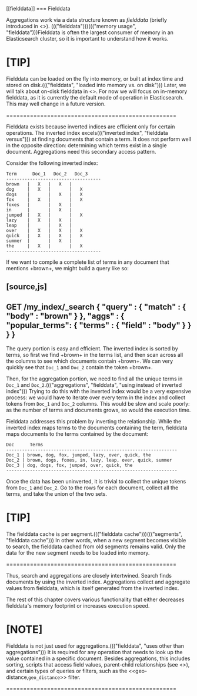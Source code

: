 [[fielddata]]
=== Fielddata

Aggregations work via a data structure known as _fielddata_ (briefly introduced
in <<fielddata-intro>>).  ((("fielddata")))((("memory usage", "fielddata")))Fielddata is often the largest consumer of memory
in an Elasticsearch cluster, so it is important to understand how it works.

[TIP]
==================================================

Fielddata can be loaded on the fly into memory, or built at index time and
stored on disk.((("fielddata", "loaded into memory vs. on disk")))  Later, we will talk about on-disk fielddata in
<<doc-values>>. For now we will focus on in-memory fielddata, as it is
currently the default mode of operation in Elasticsearch. This may well change
in a future version.

==================================================

Fielddata exists because inverted indices are efficient only for certain operations.
The inverted index excels((("inverted index", "fielddata versus"))) at finding documents that contain a term.  It does not
perform well in the opposite direction: determining which terms exist in a single
document. Aggregations need this secondary access pattern.

Consider the following inverted index:

    Term      Doc_1   Doc_2   Doc_3
    ------------------------------------
    brown   |   X   |   X   |
    dog     |   X   |       |   X
    dogs    |       |   X   |   X
    fox     |   X   |       |   X
    foxes   |       |   X   |
    in      |       |   X   |
    jumped  |   X   |       |   X
    lazy    |   X   |   X   |
    leap    |       |   X   |
    over    |   X   |   X   |   X
    quick   |   X   |   X   |   X
    summer  |       |   X   |
    the     |   X   |       |   X
    ------------------------------------

If we want to compile a complete list of terms in any document that mentions
+brown+, we might build a query like so:

[source,js]
----
GET /my_index/_search
{
  "query" : {
    "match" : {
      "body" : "brown"
    }
  },
  "aggs" : {
    "popular_terms": {
      "terms" : {
        "field" : "body"
      }
    }
  }
}
----

The query portion is easy and efficient.  The inverted index is sorted by
terms, so first we find +brown+ in the terms list, and then scan across all the
columns to see which documents contain +brown+.  We can very quickly see that
`Doc_1` and `Doc_2` contain the token +brown+.

Then, for the aggregation portion, we need to find all the unique terms in
`Doc_1`  and `Doc_2`.((("aggregations", "fielddata", "using instead of inverted index")))  Trying to do this with the inverted index would be a
very expensive process: we would have to iterate over every term in the index
and collect tokens from `Doc_1`  and `Doc_2` columns.  This would be slow
and scale poorly: as the number of terms and  documents grows, so would the
execution time.

Fielddata addresses this problem by inverting the relationship. While the
inverted index maps terms to the documents containing the term, fielddata
maps documents to the terms contained by the document:

    Doc      Terms
    -----------------------------------------------------------------
    Doc_1 | brown, dog, fox, jumped, lazy, over, quick, the
    Doc_2 | brown, dogs, foxes, in, lazy, leap, over, quick, summer
    Doc_3 | dog, dogs, fox, jumped, over, quick, the
    -----------------------------------------------------------------

Once the data has been uninverted, it is trivial to collect the unique tokens from
`Doc_1` and `Doc_2`.  Go to the rows for each document, collect all the terms, and
take the union of the two sets.


[TIP]
==================================================

The fielddata cache is per segment.((("fielddata cache")))((("segments", "fielddata cache"))) In other words, when a new segment becomes
visible to search, the fielddata cached from old segments remains valid. Only
the data for the new segment needs to be loaded into memory.

==================================================

Thus, search and aggregations are closely intertwined.  Search finds documents
by using the inverted index.  Aggregations collect and aggregate values from
fielddata, which is itself generated from the inverted index.

The rest of this chapter covers various functionality that either
decreases fielddata's memory footprint or increases execution speed.

[NOTE]
==================================================

Fielddata is not just used for aggregations.((("fielddata", "uses other than aggregations")))  It is required for any
operation that needs to look up the value contained in a specific document.
Besides aggregations, this includes sorting, scripts that access field
values, parent-child relationships (see <<parent-child>>), and certain types
of queries or filters, such as the <<geo-distance,`geo_distance`>> filter.

==================================================
